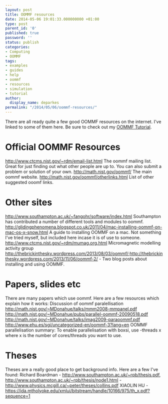 ```yaml
---
layout: post
title: OOMMF resources
date: 2014-05-06 19:01:33.000000000 +01:00
type: post
parent_id: '0'
published: true
password: ''
status: publish
categories:
- Computing
- OOMMF
tags:
- examples
- guides
- help
- oommf
- resources
- simulation
- tutorial
author:
  display_name: deparkes
permalink: "/2014/05/06/oommf-resources/"
---
```

There are all ready quite a few good OOMMF resources on the internet. I've linked to some of them here.
Be sure to check out my <a title="OOMMF Tutorial" href="{{site.baseurl}}/oommf/oommf-tutorial/">OOMMF Tutorial</a>.
<h1>Official OOMMF Resources</h1>
<a href="http://www.ctcms.nist.gov/~rdm/email-list.html">http://www.ctcms.nist.gov/~rdm/email-list.html</a>
The oommf mailing list. Great for just finding out what other people are up to. You can also submit a problem or solution of your own.
<a href="http://math.nist.gov/oommf/">http://math.nist.gov/oommf/</a>
The main oommf website.
<a href="http://math.nist.gov/oommf/otherlinks.html">http://math.nist.gov/oommf/otherlinks.html</a>
List of other suggested ooomf links.
<h1>Other sites</h1>
<a href="http://www.southampton.ac.uk/~fangohr/software/index.html">http://www.southampton.ac.uk/~fangohr/software/index.html</a>
Southampton has contributed a number of different tools and modules to
oommf.
<a href="http://glidingphenomena.blogspot.co.uk/2011/04/mac-installing-oommf-on-mac-os-x-snow.html">http://glidingphenomena.blogspot.co.uk/2011/04/mac-installing-oommf-on-mac-os-x-snow.html</a>
A guide to installing OOMMF on a mac. Not something I've tried myself, but included here incase it is of use to someone.
<a href="http://thebrickinthesky.wordpress.com/2013/08/03/oommf/">http://www.ctcms.nist.gov/~rdm/mumag.org.html</a>
Micromagnetic modelling activity group
<a href="http://thebrickinthesky.wordpress.com/2013/08/03/oommf/">http://thebrickinthesky.wordpress.com/2013/08/03/oommf/</a>;<a href="http://thebrickinthesky.wordpress.com/2013/11/06/oommf-2/">http://thebrickinthesky.wordpress.com/2013/11/06/oommf-2/</a> - Two blog posts about installing and using OOMMF.
 
<h1>Papers, slides etc</h1>
There are many papers which use oommf. Here are a few resources which
explain how it works:
Discussion of oommf paralellisation
<a href="http://math.nist.gov/~MDonahue/talks/mmm2008-mmpanel.pdf"> http://math.nist.gov/~MDonahue/talks/mmm2008-mmpanel.pdf</a>
<a href="http://math.nist.gov/~MDonahue/pubs/parallel-oommf-20090518.pdf">http://math.nist.gov/~MDonahue/pubs/parallel-oommf-20090518.pdf</a>
<a href="http://math.nist.gov/~MDonahue/talks/imag2009-paraoommf.pdf"> http://math.nist.gov/~MDonahue/talks/imag2009-paraoommf.pdf</a>
<a href="http://www.ehu.es/sgi/uncategorized-en/oommf-3?lang=en">http://www.ehu.es/sgi/uncategorized-en/oommf-3?lang=en</a>
OOMMF parallelisation summary:
To enable parallelisation with boxsi, use -threads x where x is the number of cores/threads you want to use.
<h1>Theses</h1>
Theses are a really good place to get background info. Here are a few
I've found:
Richard Boardman - <a href="http://www.southampton.ac.uk/~rpb/thesis.pdf">http://www.southampton.ac.uk/~rpb/thesis.pdf</a>,
<a href="http://www.southampton.ac.uk/~rpb/thesis/node1.html">http://www.southampton.ac.uk/~rpb/thesis/node1.html</a>
- <a href="http://www.physics.mcgill.ca/~peter/theses/collins.pdf">http://www.physics.mcgill.ca/~peter/theses/collins.pdf</a>
XIAOLIN HU - <a href="https://ida.mtholyoke.edu/xmlui/bitstream/handle/10166/975/th_x.pdf?sequence=1">https://ida.mtholyoke.edu/xmlui/bitstream/handle/10166/975/th_x.pdf?sequence=1</a>